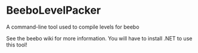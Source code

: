 # BeeboLevelPacker
A command-line tool used to compile levels for beebo

See the beebo wiki for more information.
You will have to install .NET to use this tool!
